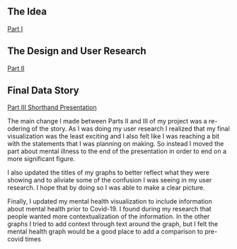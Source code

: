 ## The Idea
[Part I](/finalprojectpt1.md)

## The Design and User Research
[Part II](/finalprojectpt2.md)

## Final Data Story 
[Part III Shorthand Presentation](https://carnegiemellon.shorthandstories.com/gealy-final/index.html)

The main change I made between Parts II and III of my project was a re-odering of the story.  As I was doing my user research I realized that my final visualization was the least exciting and I also felt like I was reaching a bit with the statements that I was planning on making.  So instead I moved the part about mental illness to the end of the presentation in order to end on a more significant figure.

I also updated the titles of my graphs to better reflect what they were showing and to aliviate some of the confusion I was seeing in my user research.  I hope that by doing so I was able to make a clear picture.  

Finally, I updated my mental health visualization to include information about mental health prior to Covid-19.  I found during my research that people wanted more contextualization of the information.  In the other graphs I tried to add context through text around the graph, but I felt the mental health graph would be a good place to add a comparison to pre-covid times
